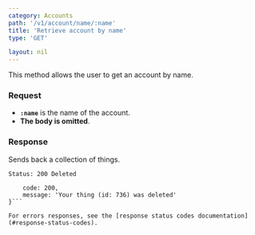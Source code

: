```yaml
---
category: Accounts
path: '/v1/account/name/:name'
title: 'Retrieve account by name'
type: 'GET'

layout: nil
---
```


This method allows the user to get an account by name.

### Request

* **`:name`** is the name of the account.
* **The body is omitted**.

### Response

Sends back a collection of things.

```Status: 200 Deleted```
```{
    code: 200,
    message: 'Your thing (id: 736) was deleted'
}```

For errors responses, see the [response status codes documentation](#response-status-codes).